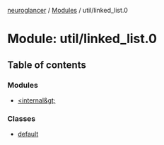 [neuroglancer](../README.md) / [Modules](../modules.md) / util/linked\_list.0

# Module: util/linked\_list.0

## Table of contents

### Modules

- [&lt;internal\&gt;](util_linked_list_0._internal_.md)

### Classes

- [default](../classes/util_linked_list_0.default.md)
